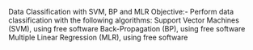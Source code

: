 Data Classification with SVM, BP and MLR Objective:- Perform data classification with the following algorithms: Support Vector Machines (SVM), using free software Back-Propagation (BP), using free software Multiple Linear Regression (MLR), using free software

